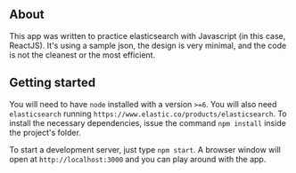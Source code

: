 
## About
This app was written to practice elasticsearch with Javascript (in this case, ReactJS).
It's using a sample json, the design is very minimal, and the code is not the cleanest or the most efficient.

## Getting started

You will need to have `node` installed with a version `>=6`.
You will also need `elasticsearch` running `https://www.elastic.co/products/elasticsearch`.
To install the necessary dependencies, issue the command `npm install` inside the project's folder.

To start a development server, just type `npm start`. A browser window will open at `http://localhost:3000`
and you can play around with the app.
